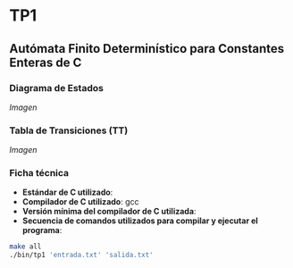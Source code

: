# TP1
## Autómata Finito Determinístico para Constantes Enteras de C

### Diagrama de Estados
*Imagen*

### Tabla de Transiciones (TT)
*Imagen*

### Ficha técnica
- **Estándar de C utilizado**:
- **Compilador de C utilizado**: gcc
- **Versión mínima del compilador de C utilizada**:
- **Secuencia de comandos utilizados para compilar y ejecutar el programa**:
```bash
make all
./bin/tp1 'entrada.txt' 'salida.txt'
```